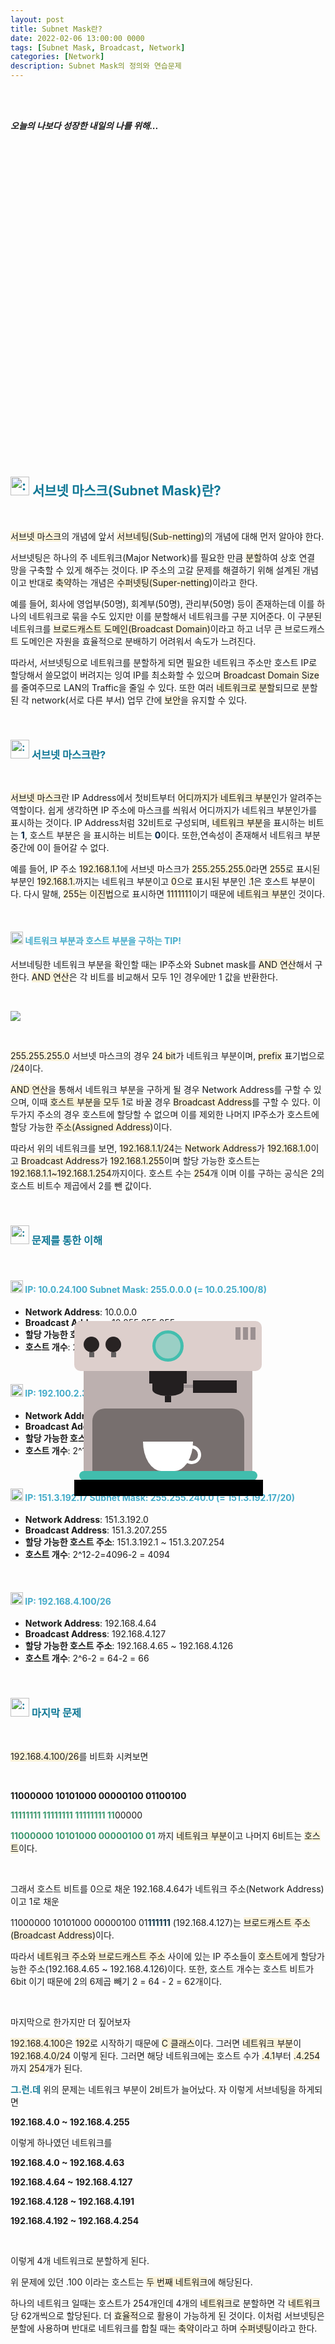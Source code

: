 ```yaml
---
layout: post
title: Subnet Mask란?
date: 2022-02-06 13:00:00 0000
tags: [Subnet Mask, Broadcast, Network]
categories: [Network]
description: Subnet Mask의 정의와 연습문제
---
```


<br><br>

_**오늘의 나보다 성장한 내일의 나를 위해...**_

<br>

<br><br>

<style>
.containercoffee {
  width: 300px;
  height: 280px;
  position: relative;
  top: calc(50% - 140px);
  left: calc(50% - 150px);
}
.coffee-header {
  width: 100%;
  height: 80px;
  position: absolute;
  top: 0;
  left: 0;
  background-color: #ddcfcc;
  border-radius: 10px;
}
.coffee-header__buttons {
  width: 25px;
  height: 25px;
  position: absolute;
  top: 25px;
  background-color: #282323;
  border-radius: 50%;
}
.coffee-header__buttons::after {
  content: "";
  width: 8px;
  height: 8px;
  position: absolute;
  bottom: -8px;
  left: calc(50% - 4px);
  background-color: #615e5e;
}
.coffee-header__button-one {
  left: 15px;
}
.coffee-header__button-two {
  left: 50px;
}
.coffee-header__display {
  width: 50px;
  height: 50px;
  position: absolute;
  top: calc(50% - 25px);
  left: calc(50% - 25px);
  border-radius: 50%;
  background-color: #9acfc5;
  border: 5px solid #43beae;
  box-sizing: border-box;
}
.coffee-header__details {
  width: 8px;
  height: 20px;
  position: absolute;
  top: 10px;
  right: 10px;
  background-color: #9b9091;
  box-shadow: -12px 0 0 #9b9091, -24px 0 0 #9b9091;
}
.coffee-medium {
  width: 90%;
  height: 160px;
  position: absolute;
  top: 80px;
  left: calc(50% - 45%);
  background-color: #bcb0af;
}
.coffee-medium:before {
  content: "";
  width: 90%;
  height: 100px;
  background-color: #776f6e;
  position: absolute;
  bottom: 0;
  left: calc(50% - 45%);
  border-radius: 20px 20px 0 0;
}
.coffe-medium__exit {
  width: 60px;
  height: 20px;
  position: absolute;
  top: 0;
  left: calc(50% - 30px);
  background-color: #231f20;
}
.coffe-medium__exit::before {
  content: "";
  width: 50px;
  height: 20px;
  border-radius: 0 0 50% 50%;
  position: absolute;
  bottom: -20px;
  left: calc(50% - 25px);
  background-color: #231f20;
}
.coffe-medium__exit::after {
  content: "";
  width: 10px;
  height: 10px;
  position: absolute;
  bottom: -30px;
  left: calc(50% - 5px);
  background-color: #231f20;
}
.coffee-medium__arm {
  width: 70px;
  height: 20px;
  position: absolute;
  top: 15px;
  right: 25px;
  background-color: #231f20;
}
.coffee-medium__arm::before {
  content: "";
  width: 15px;
  height: 5px;
  position: absolute;
  top: 7px;
  left: -15px;
  background-color: #9e9495;
}
.coffee-medium__cup {
  width: 80px;
  height: 47px;
  position: absolute;
  bottom: 0;
  left: calc(50% - 40px);
  background-color: #FFF;
  border-radius: 0 0 70px 70px / 0 0 110px 110px;
}
.coffee-medium__cup::after {
  content: "";
  width: 20px;
  height: 20px;
  position: absolute;
  top: 6px;
  right: -13px;
  border: 5px solid #FFF;
  border-radius: 50%;
}
@keyframes liquid {
  0% {
    height: 0px;  
    opacity: 1;
  }
  5% {
    height: 0px;  
    opacity: 1;
  }
  20% {
    height: 62px;  
    opacity: 1;
  }
  95% {
    height: 62px;
    opacity: 1;
  }
  100% {
    height: 62px;
    opacity: 0;
  }
}
.coffee-medium__liquid {
  width: 6px;
  height: 63px;
  opacity: 0;
  position: absolute;
  top: 50px;
  left: calc(50% - 3px);
  background-color: #74372b;
  animation: liquid 4s 4s linear infinite;
}
.coffee-medium__smoke {
  width: 8px;
  height: 20px;
  position: absolute;  
  border-radius: 5px;
  background-color: #b3aeae;
}
@keyframes smokeOne {
  0% {
    bottom: 20px;
    opacity: 0;
  }
  40% {
    bottom: 50px;
    opacity: .5;
  }
  80% {
    bottom: 80px;
    opacity: .3;
  }
  100% {
    bottom: 80px;
    opacity: 0;
  }
}
@keyframes smokeTwo {
  0% {
    bottom: 40px;
    opacity: 0;
  }
  40% {
    bottom: 70px;
    opacity: .5;
  }
  80% {
    bottom: 80px;
    opacity: .3;
  }
  100% {
    bottom: 80px;
    opacity: 0;
  }
}
.coffee-medium__smoke-one {
  opacity: 0;
  bottom: 50px;
  left: 102px;
  animation: smokeOne 3s 4s linear infinite;
}
.coffee-medium__smoke-two {
  opacity: 0;
  bottom: 70px;
  left: 118px;
  animation: smokeTwo 3s 5s linear infinite;
}
.coffee-medium__smoke-three {
  opacity: 0;
  bottom: 65px;
  right: 118px;
  animation: smokeTwo 3s 6s linear infinite;
}
.coffee-medium__smoke-for {
  opacity: 0;
  bottom: 50px;
  right: 102px;
  animation: smokeOne 3s 5s linear infinite;
}
.coffee-footer {
  width: 95%;
  height: 15px;
  position: absolute;
  bottom: 25px;
  left: calc(50% - 47.5%);
  background-color: #41bdad;
  border-radius: 10px;
}
.coffee-footer::after {
  content: "";
  width: 106%;
  height: 26px;
  position: absolute;
  bottom: -25px;
  left: -8px;
  background-color: #000;
}
</style>

<div class="containercoffee">
    <div class="coffee-header">
      <div class="coffee-header__buttons coffee-header__button-one"></div>
      <div class="coffee-header__buttons coffee-header__button-two"></div>
      <div class="coffee-header__display"></div>
      <div class="coffee-header__details"></div>
    </div>
    <div class="coffee-medium">
      <div class="coffe-medium__exit"></div>
      <div class="coffee-medium__arm"></div>
      <div class="coffee-medium__liquid"></div>
      <div class="coffee-medium__smoke coffee-medium__smoke-one"></div>
      <div class="coffee-medium__smoke coffee-medium__smoke-two"></div>
      <div class="coffee-medium__smoke coffee-medium__smoke-three"></div>
      <div class="coffee-medium__smoke coffee-medium__smoke-for"></div>
      <div class="coffee-medium__cup"></div>
    </div>
    <div class="coffee-footer"></div>
</div>

<br><br><br><br><br><br><br><br>

<h2 style="color:#107896;  font-weight:bold">
<img class="emoji" title=":pushpin:" alt=":pushpin:" src="https://github.githubassets.com/images/icons/emoji/unicode/270f.png" height="30" width="30"> 서브넷 마스크(Subnet Mask)란?
</h2>

<br>

<span style="background: rgb(251,243,219)">서브넷 마스크</span>의 개념에 앞서 <span style="background: rgb(251,243,219)">서브네팅(Sub-netting)</span>의 개념에 대해 먼저 알아야 한다.

서브넷팅은 하나의 주 네트워크(Major Network)를 필요한 만큼 <span style="background: rgb(251,243,219)">분할</span>하여 상호 연결 망을 구축할 수 있게 해주는 것이다. IP 주소의 고갈 문제를 해결하기 위해 설계된 개념이고 반대로 <span style="background: rgb(251,243,219)">축약</span>하는 개념은 <span style="background: rgb(251,243,219)">수퍼넷팅(Super-netting)</span>이라고 한다.

예를 들어, 회사에 영업부(50명), 회계부(50명), 관리부(50명) 등이 존재하는데 이를 하나의 네트워크로 묶을 수도 있지만 이를 분할해서 네트워크를 구분 지어준다. 이 구분된 네트워크를 <span style="background: rgb(251,243,219)">브로드캐스트 도메인(Broadcast Domain)</span>이라고 하고 너무 큰 브로드캐스트 도메인은 자원을 효율적으로 분배하기 어려워서 속도가 느려진다.

따라서, 서브넷팅으로 네트워크를 분할하게 되면 필요한 네트워크 주소만 호스트 IP로 할당해서 쓸모없이 버려지는 잉여 IP를 최소화할 수 있으며 <span style="background: rgb(251,243,219)">Broadcast Domain Size</span>를 줄여주므로 LAN의 Traffic을 줄일 수 있다. 또한 여러 <span style="background: rgb(251,243,219)">네트워크로 분할</span>되므로 분할된 각 network(서로 다른 부서) 업무 간에 <span style="background: rgb(251,243,219)">보안</span>을 유지할 수 있다.

<br>

<h3 style="color:#107896;  font-weight:bold">
<img class="emoji" title=":pushpin:" alt=":pushpin:" src="https://github.githubassets.com/images/icons/emoji/unicode/1f4cc.png" height="30" width="30"> 서브넷 마스크란?
</h3>

<br>

<span style="background: rgb(251,243,219)">서브넷 마스크</span>란 IP Address에서 첫비트부터 <span style="background: rgb(251,243,219)">어디까지가 네트워크 부분</span>인가 알려주는 역할이다. 쉽게 생각하면 IP 주소에 마스크를 씌워서 어디까지가 네트워크 부분인가를 표시하는 것이다. IP Address처럼 32비트로 구성되며, <span style="background: rgb(251,243,219)">네트워크 부분</span>을 표시하는 비트는 <span style="color:#001f3f; font-weight:bold">1</span>, 호스트 부분은 </span>을 표시하는 비트는 <span style="color:#001f3f; font-weight:bold">0</span>이다. 또한,연속성이 존재해서 네트워크 부분 중간에 0이 들어갈 수 없다.

예를 들어, IP 주소 <span style="background: rgb(251,243,219)">192.168.1.1</span>에 서브넷 마스크가 <span style="background: rgb(251,243,219)">255.255.255.0</span>라면 <span style="background: rgb(251,243,219)">255</span>로 표시된 부분인 <span style="background: rgb(251,243,219)">192.168.1.</span>까지는 네트워크 부분이고 <span style="background: rgb(251,243,219)">0</span>으로 표시된 부분인 <span style="background: rgb(251,243,219)">.1</span>은 호스트 부분이다. 다시 말해, <span style="background: rgb(251,243,219)">255는 이진법</span>으로 표시하면 <span style="background: rgb(251,243,219)">1111111</span>이기 때문에 <span style="background: rgb(251,243,219)">네트워크 부분</span>인 것이다.

<br>

<h4 style="color:#43ABC9;  font-weight:bold">
<img class="emoji" title=":pushpin:" alt=":pushpin:" src="https://github.githubassets.com/images/icons/emoji/unicode/1f50e.png" height="20" width="20"> 네트워크 부분과 호스트 부분을 구하는 TIP!
</h4>

서브네팅한 네트워크 부분을 확인할 때는 IP주소와 Subnet mask를 <span style="background: rgb(251,243,219)">AND 연산</span>해서 구한다. <span style="background: rgb(251,243,219)">AND 연산</span>은 각 비트를 비교해서 모두 1인 경우에만 1 값을 반환한다.

<br>

![](/images/Network/2022-02-06-16-37-58.png?style=centerme)

<br>

<span style="background: rgb(251,243,219)">255.255.255.0</span> 서브넷 마스크의 경우 <span style="background: rgb(251,243,219)">24 bit</span>가 네트워크 부분이며, <span style="background: rgb(251,243,219)">prefix</span> 표기법으로 <span style="background: rgb(251,243,219)">/24</span>이다.

<span style="background: rgb(251,243,219)">AND 연산</span>을 통해서 네트워크 부분을 구하게 될 경우 Network Address를 구할 수 있으며, 이때 <span style="background: rgb(251,243,219)">호스트 부분을 모두 1</span>로 바꿀 경우 <span style="background: rgb(251,243,219)">Broadcast Address</span>를 구할 수 있다. 이 두가지 주소의 경우 호스트에 할당할 수 없으며 이를 제외한 나머지 IP주소가 호스트에 할당 가능한 <span style="background: rgb(251,243,219)">주소(Assigned Address)</span>이다.

따라서 위의 네트워크를 보면, <span style="background: rgb(251,243,219)">192.168.1.1/24</span>는 <span style="background: rgb(251,243,219)">Network Address</span>가 <span style="background: rgb(251,243,219)">192.168.1.0</span>이고 <span style="background: rgb(251,243,219)">Broadcast Address</span>가 <span style="background: rgb(251,243,219)">192.168.1.255</span>이며 할당 가능한 호스트는 <span style="background: rgb(251,243,219)">192.168.1.1~192.168.1.254</span>까지이다. 호스트 수는 <span style="background: rgb(251,243,219)">254</span>개 이며 이를 구하는 공식은 2의 호스트 비트수 제곱에서 2를 뺀 값이다.

<br>

<h3 style="color:#107896;  font-weight:bold">
<img class="emoji" title=":pushpin:" alt=":pushpin:" src="https://github.githubassets.com/images/icons/emoji/unicode/1f4cc.png" height="30" width="30"> 문제를 통한 이해
</h3>

<br>

<h4 style="color:#43ABC9;  font-weight:bold">
<img class="emoji" title=":pushpin:" alt=":pushpin:" src="https://github.githubassets.com/images/icons/emoji/unicode/1f50e.png" height="20" width="20"> IP: 10.0.24.100 Subnet Mask: 255.0.0.0 (= 10.0.25.100/8)
</h4>

- **Network Address**: 10.0.0.0
- **Broadcast Address**: 10.255.255.255
- **할당 가능한 호스트 주소**: 10.0.0.1 ~ 10.255.255.254
- **호스트 개수**: 2^24-2 = 16777216-2 = 16777214

<br>

<h4 style="color:#43ABC9;  font-weight:bold">
<img class="emoji" title=":pushpin:" alt=":pushpin:" src="https://github.githubassets.com/images/icons/emoji/unicode/1f50e.png" height="20" width="20"> IP: 192.100.2.31/16
</h4>

- **Network Address**: 192.100.0.0
- **Broadcast Address**: 192.100.255.255
- **할당 가능한 호스트 주소**: 192.100.0.1 ~ 192.100.255.254
- **호스트 개수**: 2^16-2 = 65536-2 = 65534

<br>

<h4 style="color:#43ABC9;  font-weight:bold">
<img class="emoji" title=":pushpin:" alt=":pushpin:" src="https://github.githubassets.com/images/icons/emoji/unicode/1f50e.png" height="20" width="20"> IP: 151.3.192.17 Subnet Mask: 255.255.240.0 (= 151.3.192.17/20)
</h4>

- **Network Address**: 151.3.192.0
- **Broadcast Address**: 151.3.207.255
- **할당 가능한 호스트 주소**: 151.3.192.1 ~ 151.3.207.254
- **호스트 개수**: 2^12-2=4096-2 = 4094

<br>

<h4 style="color:#43ABC9;  font-weight:bold">
<img class="emoji" title=":pushpin:" alt=":pushpin:" src="https://github.githubassets.com/images/icons/emoji/unicode/1f50e.png" height="20" width="20"> IP: 192.168.4.100/26
</h4>

- **Network Address**: 192.168.4.64
- **Broadcast Address**: 192.168.4.127
- **할당 가능한 호스트 주소**: 192.168.4.65 ~ 192.168.4.126
- **호스트 개수**: 2^6-2 = 64-2 = 66

<br>

<h3 style="color:#107896;  font-weight:bold">
<img class="emoji" title=":pushpin:" alt=":pushpin:" src="https://github.githubassets.com/images/icons/emoji/unicode/1f4cc.png" height="30" width="30"> 마지막 문제
</h3>

<br>

<span style="background: rgb(251,243,219)">192.168.4.100/26</span>를 비트화 시켜보면

<br>

**11000000 10101000 00000100 01100100**

<span style="color:#3D9970; font-weight:bold">11111111 11111111 11111111 11</span>00000

<span style="color:#3D9970; font-weight:bold">11000000 10101000 00000100 01</span> 까지 <span style="background: rgb(251,243,219)">네트워크 부분</span>이고 나머지 6비트는 <span style="background: rgb(251,243,219)">호스트</span>이다.

<br>

그래서 호스트 비트를 0으로 채운 192.168.4.64가 네트워크 주소(Network Address)이고 1로 채운

11000000 10101000 00000100 01<span style="color:#093145; font-weight:bold">111111</span> (192.168.4.127)는 <span style="background: rgb(251,243,219)">브로드캐스트 주소(Broadcast Address)</span>이다.

따라서 <span style="background: rgb(251,243,219)">네트워크 주소와 브로드캐스트 주소</span> 사이에 있는 IP 주소들이 <span style="background: rgb(251,243,219)">호스트</span>에게 할당가능한 주소(192.168.4.65 ~ 192.168.4.126)이다. 또한, 호스트 개수는 호스트 비트가 6bit 이기 때문에 2의 6제곱 빼기 2 = 64 - 2 = 62개이다.

<br>

마지막으로 한가지만 더 짚어보자

<span style="background: rgb(251,243,219)">192.168.4.100</span>은 <span style="background: rgb(251,243,219)">192</span>로 시작하기 때문에 <span style="background: rgb(251,243,219)">C 클래스</span>이다. 그러면 <span style="background: rgb(251,243,219)">네트워크 부분</span>이 <span style="background: rgb(251,243,219)">192.168.4.0/24</span> 이렇게 된다. 그러면 해당 네트워크에는 호스트 수가 <span style="background: rgb(251,243,219)">.4.1</span>부터 <span style="background: rgb(251,243,219)">.4.254</span>까지 <span style="background: rgb(251,243,219)">254</span>개가 된다.

<span style="color:#107896; font-weight:bold">그.런.데</span> 위의 문제는 네트워크 부분이 2비트가 늘어났다. 자 이렇게 서브네팅을 하게되면

**192.168.4.0 ~ 192.168.4.255**

이렇게 하나였던 네트워크를

**192.168.4.0 ~ 192.168.4.63**

**192.168.4.64 ~ 192.168.4.127**

**192.168.4.128 ~ 192.168.4.191**

**192.168.4.192 ~ 192.168.4.254**

<br>

이렇게 4개 네트워크로 분할하게 된다.

위 문제에 있던 .100 이라는 호스트는 <span style="background: rgb(251,243,219)">두 번째 네트워크</span>에 해당된다.

하나의 네트워크 일때는 호스트가 254개인데 4개의 <span style="background: rgb(251,243,219)">네트워크</span>로 분할하면 각 <span style="background: rgb(251,243,219)">네트워크</span>당 62개씩으로 할당된다. 더 <span style="background: rgb(251,243,219)">효율적</span>으로 활용이 가능하게 된 것이다. 이처럼 서브넷팅은 분할에 사용하며 반대로 네트워크를 합칠 때는 <span style="background: rgb(251,243,219)">축약</span>이라고 하며 <span style="background: rgb(251,243,219)">수퍼넷팅</span>이라고 한다.
